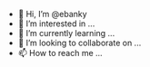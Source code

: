 - 👋 Hi, I’m @ebanky
- 👀 I’m interested in ...
- 🌱 I’m currently learning ...
- 💞️ I’m looking to collaborate on ...
- 📫 How to reach me ...

<!---
ebanky/ebanky is a ✨ special ✨ repository because its `README.md` (this file) appears on your GitHub profile.
You can click the Preview link to take a look at your changes.
--->
